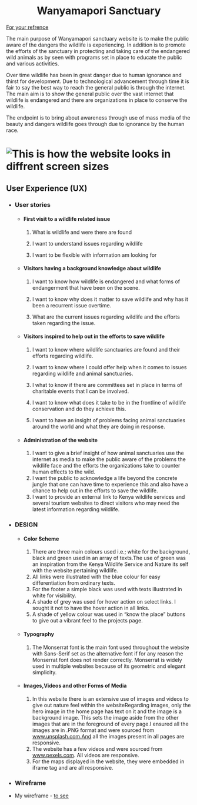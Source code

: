 <h1 align="center">Wanyamapori Sanctuary</h1>

[For your refrence](https://lenn84.github.io/Wild-life-website/)

The main purpose of Wanyamapori sanctuary website is to make the public aware of the dangers the wildlife is experiencing. In addition is to promote the efforts of the sanctuary in protecting and taking care of the endangered wild animals as by seen with programs set in place to educate the public and various activities.

Over time wildlife has been in great danger due to human ignorance and thirst for development. Due to technological advancement through time it is fair to say the best way to reach the general public is through the internet.  The main aim is to show the general public over the vast internet that wildlife is endangered and there are organizations in place to conserve the wildlife.

The endpoint is to bring about awareness through use of mass media of the beauty and dangers wildlife goes through due to ignorance by the human race.

# ![This is how the website looks in diffrent screen sizes](https://user-images.githubusercontent.com/83374705/120100890-7aac1680-c143-11eb-828f-fe64ce1b2e8f.PNG)

## User Experience (UX)

- ### User stories

    - #### First visit to a wildlife related issue

         1. What is wildlife and were there are found

         2. I want to understand issues regarding wildlife

         3. I want to be flexible with information am looking for

    - #### Visitors having a background knowledge about wildlife

         1. I want to know how wildlife is endangered and what forms of endangerment that have been on the scene.

         2.	I want to know why does it matter to save wildlife and why has it been a recurrent issue overtime.

         3.	What are the current issues regarding wildlife and the efforts taken regarding the issue.

    - ####	Visitors inspired to help out in the efforts to save wildlife

         1. I want to know where wildlife sanctuaries are found and their efforts regarding wildlife.

         2. I want to know where I could offer help when it comes to issues regarding wildlife and animal sanctuaries.
         3. I what to know if there are committees set in place in terms of charitable events that I can be involved.
         4. I want to know what does it take to be in the frontline of wildlife conservation and do they achieve this.
         5. I want to have an insight of problems facing animal sanctuaries around the world and what they are doing in response.

    - #### Administration of the website

         1. I want to give a brief insight of how animal sanctuaries use the internet as media to make the public aware of the problems the wildlife face and the efforts the organizations take to counter human effects to the wild.
         2. I want the public to acknowledge a life beyond the concrete jungle that one can have time to experience this and also have a chance to help out in the efforts to save the wildlife.
         3. I want to provide an external link to Kenya wildlife services and several tourism websites to direct visitors who may need the latest information regarding wildlife.

- ### DESIGN

   - #### Color Scheme

        1. There are three main colours used i.e.; white for the background, black and green used in an array of texts.The use of green was an inspiration from the Kenya Wildlife Service and Nature its self with the website pertaining wildlife.
        2. All links were illustrated with the blue colour for easy differentiation from ordinary texts.
        3. For the footer a simple black was used with texts illustrated in white for visibility.
        4. A shade of grey was used for hover action on select links. I sought it not to have the hover action in all links.
        5. A shade of yellow colour was used in “know the place” buttons to give out a vibrant feel to the projects page.

    - #### Typography

        1. The Monserrat font is the main font used throughout the website with Sans-Serif set as the alternative font if for any reason the Monserrat font does not render correctly. Monserrat is widely used in multiple websites because of its geometric and elegant simplicity.

    - #### Images,Videos and other Forms of Media

        1. In this website there is an extensive use of images and videos to give out nature feel within the websiteRegarding images, only the hero image in the home page has text on it and the image is a background image. This sets the image aside from the other images that are in the foreground of every page.I ensured all the images are in .PNG format and were sourced from www.unsplash.com.And all the images present in all pages are responsive. 
        2. The website has a few videos and were sourced from www.pexels.com. All videos are responsive.
        3. For the maps displayed in the website, they were embedded in iframe tag and are all responsive.

- ### Wireframe

- My wireframe \- [to see]()

     
